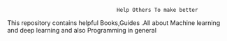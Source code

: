                                        Help Others To make better
This repository contains helpful Books,Guides .All about Machine learning and deep learning and also Programming in general
